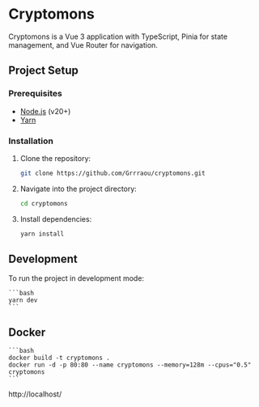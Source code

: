 # Cryptomons

Cryptomons is a Vue 3 application with TypeScript, Pinia for state management, and Vue Router for navigation.

## Project Setup

### Prerequisites

- [Node.js](https://nodejs.org/) (v20+)
- [Yarn](https://yarnpkg.com/)

### Installation

1. Clone the repository:
    ```bash
    git clone https://github.com/Grrraou/cryptomons.git
    ```

2. Navigate into the project directory:
    ```bash
    cd cryptomons
    ```

3. Install dependencies:
    ```bash
    yarn install
    ```

## Development

To run the project in development mode:

    ```bash
    yarn dev
    ```


 ## Docker
    ```bash
    docker build -t cryptomons .
    docker run -d -p 80:80 --name cryptomons --memory=128m --cpus="0.5" cryptomons
    ```

http://localhost/